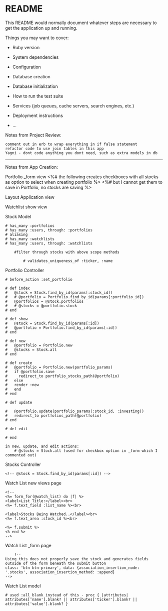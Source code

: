 # README

This README would normally document whatever steps are necessary to get the
application up and running.

Things you may want to cover:

* Ruby version

* System dependencies

* Configuration

* Database creation

* Database initialization

* How to run the test suite

* Services (job queues, cache servers, search engines, etc.)

* Deployment instructions

* ...



Notes from Project Review:

    comment out in erb to wrap everything in if false statement
    refactor code to use join tables in this app
    Yagni - dont code anything you dont need, such as extra models in db

-------------------------

Notes from App Creation:

Portfolio _form view
    <%# the following creates checkboxes with all stocks as option to select when creating portfolio %>
    <%# but I cannot get them to save in Portfolio, no stocks are saving %>
    <!--
      <%= f.label :stock_id %> <br>
      <%= f.collection_check_boxes(:stock_id, @stocks, :id, :name) do |cb| %>
        <div class="collection-check-box">
          <%= cb.label %>
          <%= cb.check_box %>
        </div>
      <% end %>
    -->

Layout Application view
      <!--
      <ul>
        <li><%= link_to "home", root_path %></li>
          <% if user_signed_in? %>
            <li><%= link_to "portfolio", portfolios_path %></li>
            <li><%= link_to "watch lists", watch_lists_path %></li>
            <li><%= button_to "logout", destroy_user_session_path, method: "delete" %></li>
          <% else %>
            <li><%= link_to "login", new_user_session_path %></li>
            <li><%= link_to "signup", new_user_registration_path %></li>
          <% end %>
      </ul>
    -->

Watchlist show view
        <!-- 
        <li><%= button_to "Delete", watch_list_stock_path(s), method: :delete, data: { confirm: "Are you sure?" } %></li>
        -->

Stock Model

    # has_many :portfolios
    # has_many :users, through: :portfolios
    # aliasing
    # has_many :watchlists
    # has_many :users, through: :watchlists

        #filter through stocks with above scope methods

            # validates_uniqueness_of :ticker, :name

Portfolio Controller

	# before_action :set_portfolio

	# def index
	# 	@stock = Stock.find_by_id(params[:stock_id])
	# 	# @portfolio = Portfolio.find_by_id(params[:portfolio_id])
	# 	@portfolios = @stock.portfolios
	# 	# @stocks = @portfolio.stock
	# end

	# def show
	# 	@stock = Stock.find_by_id(params[:id])
	# 	@portfolio = Portfolio.find_by_id(params[:id])
	# end

	# def new
	# 	@portfolio = Portfolio.new
	# 	@stocks = Stock.all
	# end

	# def create
	#   @portfolio = Portfolio.new(portfolio_params)
	#   if @portfolio.save
	# 	  redirect_to portfolio_stocks_path(@portfolio)
	#   else
	# 	render :new
	#   end
	# end

	# def update
	  
	#   @portfolio.update(portfolio_params(:stock_id, :investing))
	#   redirect_to portfolios_path(@portfolio)
	# end

	# def edit
	  
	# end

    in new, update, and edit actions:
        # @stocks = Stock.all (used for checkbox option in _form which I commented out)

Stocks Controller

    <!-- @stock = Stock.find_by_id(params[:id]) -->

Watch List new views page

    <!--
    <%= form_for(@watch_list) do |f| %>
    <label>List Title:</label><br>
    <%= f.text_field :list_name %><br>

    <label>Stocks Being Watched..</label><br>
    <%= f.text_area :stock_id %><br>

    <%= f.submit %>
    <% end %>
    -->

Watch List _form page

   <!--
            <%= fields_for(stocks_url) do |s|%>
                <%= s.label :name, "Company Name:" %>
                <%= s.text_field :name %><br>
                <%= s.label :ticker, "Symbol:" %>
                <%= s.text_field :ticker %><br>
                <%= s.label :value, "$" %>
                <%= s.number_field :value, step: 0.01 %><br>
            <% end%>
            
        <body class='stocks'> 
        -->

        !--
    Using this does not properly save the stock and generates fields outside of the form beneath the submit button
    class: 'btn btn-primary', data: {association_insertion_node: '.stocks', association_insertion_method: :append}
    -->

Watch List model

    # used :all_blank instead of this - proc { |attributes| attributes['name'].blank? || attributes['ticker'].blank? || attributes['value'].blank? }

